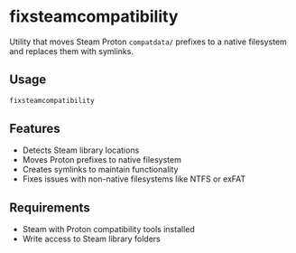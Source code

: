 # fixsteamcompatibility

Utility that moves Steam Proton `compatdata/` prefixes to a native filesystem and replaces them with symlinks.

## Usage

```bash
fixsteamcompatibility
```

## Features

* Detects Steam library locations
* Moves Proton prefixes to native filesystem
* Creates symlinks to maintain functionality
* Fixes issues with non-native filesystems like NTFS or exFAT

## Requirements

* Steam with Proton compatibility tools installed
* Write access to Steam library folders
